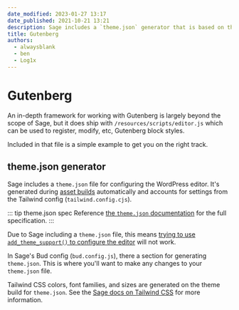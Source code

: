 ```yaml
---
date_modified: 2023-01-27 13:17
date_published: 2021-10-21 13:21
description: Sage includes a `theme.json` generator that is based on the Tailwind config and includes the default color palette, font families, and font sizes from Tailwind.
title: Gutenberg
authors:
  - alwaysblank
  - ben
  - Log1x
---
```


# Gutenberg

An in-depth framework for working with Gutenberg is largely beyond the scope of Sage, but it does ship with `/resources/scripts/editor.js` which can be used to register, modify, etc, Gutenberg block styles.

Included in that file is a simple example to get you on the right track.

## theme.json generator

Sage includes a `theme.json` file for configuring the WordPress editor. It's generated during [asset builds](compiling-assets.md) automatically and accounts for settings from the Tailwind config (`tailwind.config.cjs`).

::: tip theme.json spec
Reference [the `theme.json` documentation](https://developer.wordpress.org/block-editor/how-to-guides/themes/theme-json/) for the full specification.
:::

Due to Sage including a `theme.json` file, this means [trying to use `add_theme_support()` to configure the editor](https://developer.wordpress.org/block-editor/developers/themes/theme-support/) will not work.

In Sage's Bud config (`bud.config.js`), there a section for generating `theme.json`. This is where you'll want to make any changes to your `theme.json` file.

Tailwind CSS colors, font families, and sizes are generated on the theme build for `theme.json`. See the [Sage docs on Tailwind CSS](/sage/docs/tailwind-css/) for more information.
